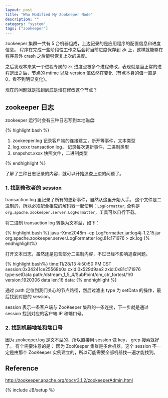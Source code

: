 ```yaml
---
layout: post
title: "Who Modified My Zookeeper Node"
description: ""
category: "system"
tags: ["zookeeper"]
---
```

zookeeper 集群一共有 5 台机器组成，上边记录的是应用程序的配置信息和进度信息。 程序在完成一些阶段性工作之后会将当前进度保存到 zk 上，这样就能够在程序意外 crash 之后能够恢复上次的进度。

之后发现本来某一个进程专属的 zk 进度点被多个进程修改，表现就是当正常的进程退出之后，节点的 mtime 以及 version 值依然在变化（节点本身的值一直是 0，看不到明显变化）。

现在的问题就是找到到底是谁在修改这个节点？
## zookeeper 日志

zookeeper 运行时会有三种日志写到本地磁盘:

{% highlight bash %}

1. zookeeper.log 记录客户端的连接建立，断开等事件，文本类型
2. log.xxxx transaction log， 记录每次更新事件，二进制类型
3. snapshot.xxxx 快照文件，二进制类型

{% endhighlight %}

了解了三种日志记录的内容，就可以开始追查上边的问题了。

### 1. 找到修改者的 session

transaction log 里记录了所有的更新事件，自然从这里开始入手。 这个文件是二进制的，所以必须配合相应的解码器一起使用：`LogFormatter`, 全称是 `org.apache.zookeeper.server.LogFormatter`，工具可以自行下载。

将二进制 transaction log 转换为文本型，如下：

{% highlight bash %}
java -Xmx2048m -cp LogFormatter.jar:log4j-1.2.15.jar org.apache.zookeeper.server.LogFormatter log.81c171976 > zk.log
{% endhighlight%}

打开文本日志，虽然还是包含部分二进制内容，不过已经不影响追查问题。

{% highlight bash%}
time:11/28/13 4:50:50 PM CST session:0x34241ce25568b0a cxid:0x529d9ae2 zxid:0x81c171976 type:setData path:/dstream_1_5_4/SubPoint/cm_ctr_fortest/1/0 version:1920306 data len:16 data:
{% endhighlight %}

通过 path 定位到我们关心的节点路径，然后过滤出 type 为 setData 的操作，最后找到对应的 session。

session 表示一条客户端与 ZooKeeper 集群的一条连接，下一步就是通过 session 找到对应的客户端 IP 和端口号。

### 2. 找到机器地址和端口号

因为 zookeeper.log 是文本型的，所以直接用 session 做 key， grep 搜索就好了。 有个需要注意的是： 因为 ZooKeeper 集群是多台机器，这个 session 不一定是由那个 ZooKeeper 实例建立的，所以可能需要全部机器找一遍才能找到。

## Reference

http://zookeeper.apache.org/doc/r3.1.2/zookeeperAdmin.html

{% include JB/setup %}
